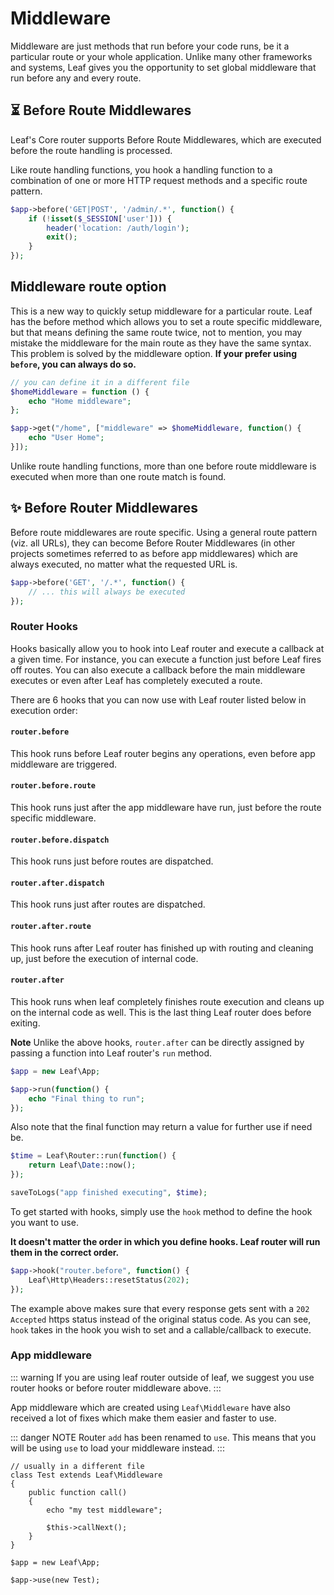 # Middleware
<!-- markdownlint-disable no-inline-html -->

<!-- ::: info Video Docs
Leaf how to use middleware in your leaf apps.

<VideoLesson href="#" title="Middleware in leaf PHP">Watch the middleware guide on youtube</VideoLesson>
::: -->

Middleware are just methods that run before your code runs, be it a particular route or your whole application. Unlike many other frameworks and systems, Leaf gives you the opportunity to set global middleware that run before any and every route.

## ⏳ Before Route Middlewares

Leaf's Core router supports Before Route Middlewares, which are executed before the route handling is processed.

Like route handling functions, you hook a handling function to a combination of one or more HTTP request methods and a specific route pattern.

```php
$app->before('GET|POST', '/admin/.*', function() {
    if (!isset($_SESSION['user'])) {
        header('location: /auth/login');
        exit();
    }
});
```

## Middleware route option

This is a new way to quickly setup middleware for a particular route. Leaf has the before method which allows you to set a route specific middleware, but that means defining the same route twice, not to mention, you may mistake the middleware for the main route as they have the same syntax. This problem is solved by the middleware option. **If your prefer using `before`, you can always do so.**

```php
// you can define it in a different file
$homeMiddleware = function () {
    echo "Home middleware";
};

$app->get("/home", ["middleware" => $homeMiddleware, function() {
    echo "User Home";
}]);
```

Unlike route handling functions, more than one before route middleware is executed when more than one route match is found.

## ✨ Before Router Middlewares

Before route middlewares are route specific. Using a general route pattern (viz. all URLs), they can become Before Router Middlewares (in other projects sometimes referred to as before app middlewares) which are always executed, no matter what the requested URL is.

```php
$app->before('GET', '/.*', function() {
    // ... this will always be executed
});
```

### Router Hooks

Hooks basically allow you to hook into Leaf router and execute a callback at a given time. For instance, you can execute a function just before Leaf fires off routes. You can also execute a callback before the main middleware executes or even after Leaf has completely executed a route.

There are 6 hooks that you can now use with Leaf router listed below in execution order:

#### `router.before`

This hook runs before Leaf router begins any operations, even before app middleware are triggered.

#### `router.before.route`

This hook runs just after the app middleware have run, just before the route specific middleware.

#### `router.before.dispatch`

This hook runs just before routes are dispatched.

#### `router.after.dispatch`

This hook runs just after routes are dispatched.

#### `router.after.route`

This hook runs after Leaf router has finished up with routing and cleaning up, just before the execution of internal code.

#### `router.after`

This hook runs when leaf completely finishes route execution and cleans up on the internal code as well. This is the last thing Leaf router does before exiting.

**Note** Unlike the above hooks, `router.after` can be directly assigned by passing a function into Leaf router's `run` method.

```php
$app = new Leaf\App;

$app->run(function() {
    echo "Final thing to run";
});
```

Also note that the final function may return a value for further use if need be.

```php
$time = Leaf\Router::run(function() {
    return Leaf\Date::now();
});

saveToLogs("app finished executing", $time);
```

To get started with hooks, simply use the `hook` method to define the hook you want to use.

**It doesn't matter the order in which you define hooks. Leaf router will run them in the correct order.**

```php
$app->hook("router.before", function() {
    Leaf\Http\Headers::resetStatus(202);
});
```

The example above makes sure that every response gets sent with a `202 Accepted` https status instead of the original status code. As you can see, `hook` takes in the hook you wish to set and a callable/callback to execute.

### App middleware

::: warning
If you are using leaf router outside of leaf, we suggest you use router hooks or before router middleware above.
:::

App middleware which are created using `Leaf\Middleware` have also received a lot of fixes which make them easier and faster to use.

::: danger NOTE
Router `add` has been renamed to `use`. This means that you will be using `use` to load your middleware instead.
:::

```php{14}
// usually in a different file
class Test extends Leaf\Middleware
{
    public function call()
    {
        echo "my test middleware";
        
        $this->callNext();
    }
}

$app = new Leaf\App;

$app->use(new Test);
```
